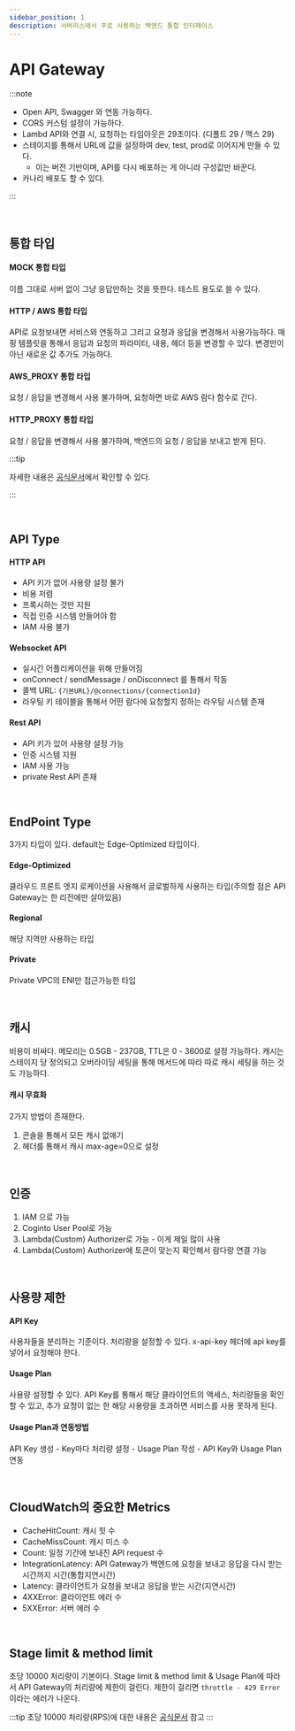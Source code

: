 ```yaml
---
sidebar_position: 1
description: 서버리스에서 주로 사용하는 백엔드 통합 인터페이스
---
```


# API Gateway

:::note

* Open API, Swagger 와 연동 가능하다.
* CORS 커스텀 설정이 가능하다.
* Lambd API와 연결 시, 요청하는 타임아웃은 29초이다. (디폴트 29 / 맥스 29)
* 스테이지를 통해서 URL에 값을 설정하여 dev, test, prod로 이어지게 만들 수 있다.
  * 이는 버전 기반이며, API를 다시 배포하는 게 아니라 구성값만 바꾼다.
* 카나리 배포도 할 수 있다.

:::

<br />

## 통합 타입

#### MOCK 통합 타입

이름 그대로 서버 없이 그냥 응답만하는 것을 뜻한다. 테스트 용도로 쓸 수 있다.

#### HTTP / AWS 통합 타입

API로 요청보내면 서비스와 연동하고 그리고 요청과 응답을 변경해서 사용가능하다. 매핑 템플릿을 통해서 응답과 요청의 파라미터, 내용, 헤더 등을 변경할 수 있다. 변경만이 아닌 새로운 값 추가도 가능하다.

#### AWS_PROXY 통합 타입

요청 / 응답을 변경해서 사용 불가하며, 요청하면 바로 AWS 람다 함수로 간다.

#### HTTP_PROXY 통합 타입

요청 / 응답을 변경해서 사용 불가하며, 백엔드의 요청 / 응답을 보내고 받게 된다.

:::tip

자세한 내용은 [공식문서](https://docs.aws.amazon.com/apigateway/latest/developerguide/how-to-integration-settings.html)에서 확인할 수 있다.

:::

<br />

## API Type

#### HTTP API
  * API 키가 없어 사용량 설정 불가
  * 비용 저렴
  * 프록시하는 것만 지원
  * 직접 인증 시스템 만들어야 함
  * IAM 사용 불가
#### Websocket API
  * 실시간 어플리케이션을 위해 만들어짐
  * onConnect / sendMessage / onDisconnect 를 통해서 작동
  * 콜백 URL: `{기본URL}/@connections/{connectionId}`
  * 라우팅 키 테이블을 통해서 어떤 람다에 요청할지 정하는 라우팅 시스템 존재
#### Rest API
  * API 키가 있어 사용량 설정 가능
  * 인증 시스템 지원
  * IAM 사용 가능
  * private Rest API 존재

<br />

## EndPoint Type

3가지 타입이 있다. default는 Edge-Optimized 타입이다.

#### Edge-Optimized
클라우드 프론트 엣지 로케이션을 사용해서 글로벌하게 사용하는 타입(주의할 점은 API Gateway는 한 리전에만 살아있음)
#### Regional
해당 지역만 사용하는 타입
#### Private
Private VPC의 ENI만 접근가능한 타입

<br />

## 캐시

비용이 비싸다. 메모리는 0.5GB - 237GB, TTL은 0 - 3600로 설정 가능하다. 캐시는 스테이지 당 정의되고 오버라이딩 세팅을 통해 메서드에 따라 따로 캐시 세팅을 하는 것도 가능하다.

#### 캐시 무효화

2가지 방법이 존재한다.
1. 콘솔을 통해서 모든 캐시 없애기
2. 헤더를 통해서 캐시 max-age=0으로 설정

<br />

## 인증

1. IAM 으로 가능
2. Coginto User Pool로 가능
3. Lambda(Custom) Authorizer로 가능 - 이게 제일 많이 사용
4. Lambda(Custom) Authorizer에 토큰이 맞는지 확인해서 람다랑 연결 가능

<br />

## 사용량 제한

#### API Key

사용자들을 분리하는 기준이다. 처리량을 설정할 수 있다. x-api-key 헤더에 api key를 넣어서 요청해야 한다.

#### Usage Plan

사용량 설정할 수 있다. API Key를 통해서 해당 클라이언트의 액세스, 처리량들을 확인할 수 있고, 추가 요청이 없는 한 해당 사용량을 초과하면 서비스를 사용 못하게 된다.

#### Usage Plan과 연동방법

API Key 생성 - Key마다 처리량 설정 - Usage Plan 작성 - API Key와 Usage Plan 연동

<br />

## CloudWatch의 중요한 Metrics

* CacheHitCount: 캐시 힛 수
* CacheMissCount: 캐시 미스 수
* Count: 일정 기간에 보내진 API request 수
* IntegrationLatency: API Gateway가 백엔드에 요청을 보내고 응답을 다시 받는 시간까지 시간(통합지연시간)
* Latency: 클라이언트가 요청을 보내고 응답을 받는 시간(지연시간)
* 4XXError: 클라이언트 에러 수
* 5XXError: 서버 에러 수

<br />

## Stage limit & method limit

초당 10000 처리량이 기본이다. Stage limit & method limit & Usage Plan에 따라서 API Gateway의 처리량에 제한이 걸린다. 제한이 걸리면 `throttle - 429 Error` 이라는 에러가 나온다.

:::tip
 초당 10000 처리량(RPS)에 대한 내용은 [공식문서](https://docs.aws.amazon.com/apigateway/latest/developerguide/limits.html) 참고
:::

<br />

